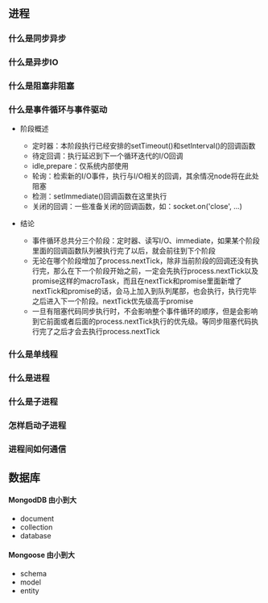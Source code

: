 ## 进程
### 什么是同步异步
### 什么是异步IO
### 什么是阻塞非阻塞
### 什么是事件循环与事件驱动
- 阶段概述
  - 定时器：本阶段执行已经安排的setTimeout()和setInterval()的回调函数
  - 待定回调：执行延迟到下一个循环迭代的I/O回调
  - idle,prepare：仅系统内部使用
  - 轮询：检索新的I/O事件，执行与I/O相关的回调，其余情况node将在此处阻塞
  - 检测：setImmediate()回调函数在这里执行
  - 关闭的回调：一些准备关闭的回调函数，如：socket.on('close', ...)

- 结论
  - 事件循环总共分三个阶段：定时器、读写I/O、immediate，如果某个阶段里面的回调函数队列被执行完了以后，就会前往到下个阶段
  - 无论在哪个阶段增加了process.nextTick，除非当前阶段的回调还没有执行完，那么在下一个阶段开始之前，一定会先执行process.nextTick以及promise这样的macroTask，而且在nextTick和promise里面新增了nextTick和promise的话，会马上加入到队列尾部，也会执行，执行完毕之后进入下一个阶段。nextTick优先级高于promise
  - 一旦有阻塞代码同步执行时，不会影响整个事件循环的顺序，但是会影响到它前面或者后面的process.nextTick执行的优先级。等同步阻塞代码执行完了之后才会去执行process.nextTick
### 什么是单线程
### 什么是进程
### 什么是子进程
### 怎样启动子进程
### 进程间如何通信

## 数据库

#### MongodDB 由小到大
- document
- collection
- database

#### Mongoose 由小到大
- schema
- model
- entity

